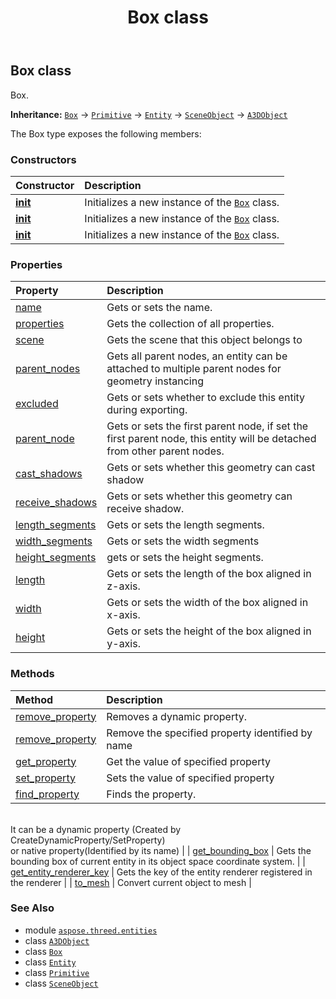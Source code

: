 ﻿---
title: Box class
second_title: Aspose.3D for Python via .NET API References
description: 
type: docs
weight: 10
url: /aspose.threed.entities/box/
is_root: false
---

## Box class

Box.



**Inheritance:** [`Box`](/3d/python-net/aspose.threed.entities/box) → 
[`Primitive`](/3d/python-net/aspose.threed.entities/primitive) → 
[`Entity`](/3d/python-net/aspose.threed/entity) → 
[`SceneObject`](/3d/python-net/aspose.threed/sceneobject) → 
[`A3DObject`](/3d/python-net/aspose.threed/a3dobject)



The Box type exposes the following members:

### Constructors
| Constructor | Description |
| :- | :- |
| [__init__](/3d/python-net/aspose.threed.entities/box/__init__/#) | Initializes a new instance of the [`Box`](/3d/python-net/aspose.threed.entities/box) class. |
| [__init__](/3d/python-net/aspose.threed.entities/box/__init__/#float-float-float) | Initializes a new instance of the [`Box`](/3d/python-net/aspose.threed.entities/box) class. |
| [__init__](/3d/python-net/aspose.threed.entities/box/__init__/#str-float-float-float-int-int-int) | Initializes a new instance of the [`Box`](/3d/python-net/aspose.threed.entities/box) class. |


### Properties
| Property | Description |
| :- | :- |
| [name](/3d/python-net/aspose.threed.entities/box/name) | Gets or sets the name. |
| [properties](/3d/python-net/aspose.threed.entities/box/properties) | Gets the collection of all properties. |
| [scene](/3d/python-net/aspose.threed.entities/box/scene) | Gets the scene that this object belongs to |
| [parent_nodes](/3d/python-net/aspose.threed.entities/box/parent_nodes) | Gets all parent nodes, an entity can be attached to multiple parent nodes for geometry instancing |
| [excluded](/3d/python-net/aspose.threed.entities/box/excluded) | Gets or sets whether to exclude this entity during exporting. |
| [parent_node](/3d/python-net/aspose.threed.entities/box/parent_node) | Gets or sets the first parent node, if set the first parent node, this entity will be detached from other parent nodes. |
| [cast_shadows](/3d/python-net/aspose.threed.entities/box/cast_shadows) | Gets or sets whether this geometry can cast shadow |
| [receive_shadows](/3d/python-net/aspose.threed.entities/box/receive_shadows) | Gets or sets whether this geometry can receive shadow. |
| [length_segments](/3d/python-net/aspose.threed.entities/box/length_segments) | Gets or sets the length segments. |
| [width_segments](/3d/python-net/aspose.threed.entities/box/width_segments) | Gets or sets the width segments |
| [height_segments](/3d/python-net/aspose.threed.entities/box/height_segments) | gets or sets the height segments. |
| [length](/3d/python-net/aspose.threed.entities/box/length) | Gets or sets the length of the box aligned in z-axis. |
| [width](/3d/python-net/aspose.threed.entities/box/width) | Gets or sets the width of the box aligned in x-axis. |
| [height](/3d/python-net/aspose.threed.entities/box/height) | Gets or sets the height of the box aligned in y-axis. |


### Methods
| Method | Description |
| :- | :- |
| [remove_property](/3d/python-net/aspose.threed.entities/box/remove_property/#aspose.threed.Property) | Removes a dynamic property. |
| [remove_property](/3d/python-net/aspose.threed.entities/box/remove_property/#str) | Remove the specified property identified by name |
| [get_property](/3d/python-net/aspose.threed.entities/box/get_property/#str) | Get the value of specified property |
| [set_property](/3d/python-net/aspose.threed.entities/box/set_property/#str-any) | Sets the value of specified property |
| [find_property](/3d/python-net/aspose.threed.entities/box/find_property/#str) | Finds the property.<br/>It can be a dynamic property (Created by CreateDynamicProperty/SetProperty) <br/>or native property(Identified by its name) |
| [get_bounding_box](/3d/python-net/aspose.threed.entities/box/get_bounding_box/#) | Gets the bounding box of current entity in its object space coordinate system. |
| [get_entity_renderer_key](/3d/python-net/aspose.threed.entities/box/get_entity_renderer_key/#) | Gets the key of the entity renderer registered in the renderer |
| [to_mesh](/3d/python-net/aspose.threed.entities/box/to_mesh/#) | Convert current object to mesh |



### See Also
* module [`aspose.threed.entities`](..)
* class [`A3DObject`](/3d/python-net/aspose.threed/a3dobject)
* class [`Box`](/3d/python-net/aspose.threed.entities/box)
* class [`Entity`](/3d/python-net/aspose.threed/entity)
* class [`Primitive`](/3d/python-net/aspose.threed.entities/primitive)
* class [`SceneObject`](/3d/python-net/aspose.threed/sceneobject)
